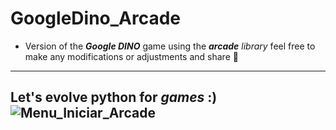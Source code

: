 # GoogleDino_Arcade
 - Version of the _**Google DINO**_ game using the *__arcade__ library*
 feel free to make any modifications or adjustments
 and share 🖖
 ---
 ## Let's evolve __python__ for *games* :)![Menu_Iniciar_Arcade](https://user-images.githubusercontent.com/68075842/121285713-d5184600-c8ac-11eb-9c5f-0800e43fcc9d.png)

